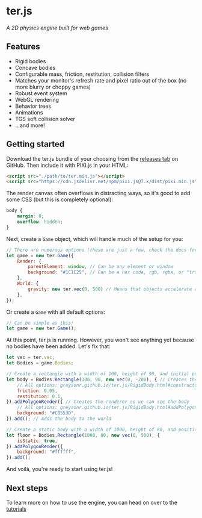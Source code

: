 # ter.js
*A 2D physics engine built for web games*

## Features
- Rigid bodies
- Concave bodies
- Configurable mass, friction, restitution, collision filters
- Matches your monitor's refresh rate and pixel ratio out of the box (no more blurry or choppy games)
- Robust event system
- WebGL rendering
- Behavior trees
- Animations
- TGS soft collision solver
- ...and more!

## Getting started
Download the ter.js bundle of your choosing from the [releases tab](https://github.com/GreysonR/ter.js/releases/latest) on GitHub. Then include it with PIXI.js in your HTML:
```HTML
<script src="./path/to/ter.min.js"></script>
<script src="https://cdn.jsdelivr.net/npm/pixi.js@7.x/dist/pixi.min.js"></script>
```
The render canvas often overflows in distracting ways, so it's good to add some CSS (but this is completely optional):
```CSS
body {
	margin: 0;
	overflow: hidden;
}
```
Next, create a `Game` object, which will handle much of the setup for you:
```JavaScript
// There are numerous options (these are just a few, check the docs for all of them!)
let game = new ter.Game({
	Render: {
		parentElement: window, // Can be any element or window
		background: "#1C1C25", // Can be a hex code, rgb, rgba, or "transparent"
	},
	World: {
		gravity: new ter.vec(0, 500) // Means that objects accelerate at 500px/s^2 down
	},
});
```
Or create a `Game` with all default options:
```JavaScript
// Can be simple as this!
let game = new ter.Game();
```
At this point, ter.js is running. However, you won't see anything yet because no bodies have been added. Let's fix that:
```JavaScript
let vec = ter.vec;
let Bodies = game.Bodies;

// Create a rectangle with a width of 100, height of 90, and initial position of (0, -200)
let body = Bodies.Rectangle(100, 90, new vec(0, -200), { // Creates the physics body
	// All options: greysonr.github.io/ter.js/RigidBody.html#constructor
	friction: 0.05,
	restitution: 0.1,
}).addPolygonRender({ // Creates the renderer so we can see the body
	// All options: greysonr.github.io/ter.js/RigidBody.html#addPolygonRender
	background: "#C8553D",
}).add(); // Adds the body to the world

// Create a static body with a width of 1000, height of 80, and position of (0, 500)
let floor = Bodies.Rectangle(1000, 80, new vec(0, 500), {
	isStatic: true,
}).addPolygonRender({
	background: "#ffffff",
}).add();
```
And voilà, you're ready to start using ter.js!

## Next steps
To learn more on how to use the engine, you can head on over to the [tutorials](https://greysonr.github.io/ter.js/tutorial-02%20Creating%20a%20Body.html)
